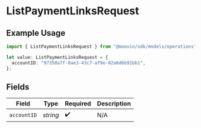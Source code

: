 # ListPaymentLinksRequest

## Example Usage

```typescript
import { ListPaymentLinksRequest } from "@moovio/sdk/models/operations";

let value: ListPaymentLinksRequest = {
  accountID: "97358a7f-0ae3-43c7-af9e-02a6d6b91bb1",
};
```

## Fields

| Field              | Type               | Required           | Description        |
| ------------------ | ------------------ | ------------------ | ------------------ |
| `accountID`        | *string*           | :heavy_check_mark: | N/A                |